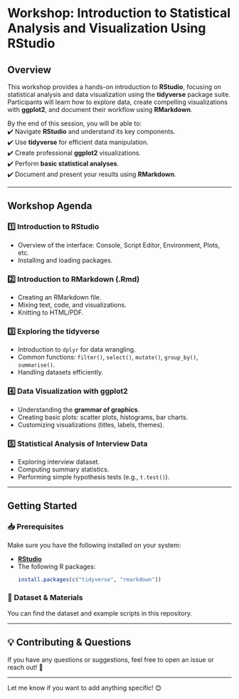 # **Workshop: Introduction to Statistical Analysis and Visualization Using RStudio**  

## **Overview**  
This workshop provides a hands-on introduction to **RStudio**, focusing on statistical analysis and data visualization using the **tidyverse** package suite. Participants will learn how to explore data, create compelling visualizations with **ggplot2**, and document their workflow using **RMarkdown**.  

By the end of this session, you will be able to:  
✔️ Navigate **RStudio** and understand its key components.  
✔️ Use **tidyverse** for efficient data manipulation.  
✔️ Create professional **ggplot2** visualizations.  
✔️ Perform **basic statistical analyses**.  
✔️ Document and present your results using **RMarkdown**.  

---

## **Workshop Agenda**  
### **1️⃣ Introduction to RStudio**  
- Overview of the interface: Console, Script Editor, Environment, Plots, etc.   
- Installing and loading packages.  

### **2️⃣ Introduction to RMarkdown (.Rmd)**  
- Creating an RMarkdown file.  
- Mixing text, code, and visualizations.  
- Knitting to HTML/PDF. 

### **3️⃣ Exploring the tidyverse**  
- Introduction to `dplyr` for data wrangling.  
- Common functions: `filter()`, `select()`, `mutate()`, `group_by()`, `summarise()`.  
- Handling datasets efficiently.   

### **4️⃣ Data Visualization with ggplot2**  
- Understanding the **grammar of graphics**.  
- Creating basic plots: scatter plots, histograms, bar charts.  
- Customizing visualizations (titles, labels, themes).  

### **5️⃣ Statistical Analysis of Interview Data**  
- Exploring interview dataset.  
- Computing summary statistics.  
- Performing simple hypothesis tests (e.g., `t.test()`).  

---

## **Getting Started**  
### **📥 Prerequisites**  
Make sure you have the following installed on your system:  
- **[RStudio](https://posit.co/download/rstudio-desktop/)**  
- The following R packages:  
  ```r
  install.packages(c("tidyverse", "rmarkdown"))
  ```
  
### **📂 Dataset & Materials**  
You can find the dataset and example scripts in this repository.  

---

## **💡 Contributing & Questions**  
If you have any questions or suggestions, feel free to open an issue or reach out! 🚀  

---

Let me know if you want to add anything specific! 😊
